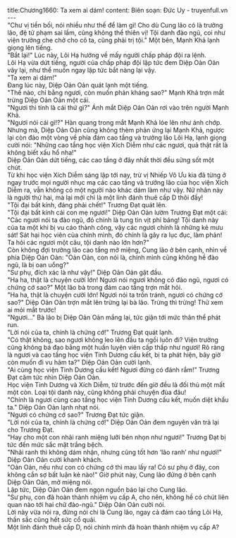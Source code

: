 title:Chương1660: Ta xem ai dám!
content:
Biên soạn: Đức Uy - truyenfull.vn<br>---<br>"Chư vị tiền bối, nói nhiều như thế để làm gì! Cho dù Cung lão có là trưởng lão, đệ tử phạm sai lầm, cũng không thể thiên vị! Tội danh đào ngũ, coi như viện trưởng che chở cho cô ta, cũng phải trị tội." Một bên, Mạnh Khả lạnh giọng lên tiếng.<br>"Bắt lại!" Lúc này, Lôi Hạ hướng về mấy người chấp pháp đội ra lệnh.<br>Lôi Hạ vừa dứt tiếng, người của chấp pháp đội lập tức đem Diệp Oản Oản vây lại, như thể muốn ngay lập tức bắt nàng lại vậy.<br>"Ta xem ai dám!"<br>Đang lúc này, Diệp Oản Oản quát lạnh một tiếng.<br>"Thế nào, chỉ bằng ngươi, còn muốn phản kháng sao?" Mạnh Khả trợn mắt trừng Diệp Oản Oản một cái.<br>"Ngươi thì tính là cái thứ gì?" Ánh mắt Diệp Oản Oản rơi vào trên người Mạnh Khả.<br>"Ngươi nói cái gì!?" Hàn quang trong mắt Mạnh Khả lóe lên như ánh chớp.<br>Nhưng mà, Diệp Oản Oản cũng không thèm phản ứng lại Mạnh Khả, ngược lại còn đảo một vòng về phía đám cao tầng và trưởng lão Lôi Hạ, lạnh giọng cười nói: "Những cao tầng học viện Xích Diễm như các ngươi, quả thật rất là không biết xấu hổ nha!"<br>Diệp Oản Oản dứt tiếng, các cao tầng ở đây nhất thời đều sửng sốt một chút.<br>Từ khi học viện Xích Diễm sáng lập tới nay, trừ vị Nhiếp Vô Ưu kia đã từng ở ngay trước mọi người nhục mạ các cao tầng và trưởng lão của học viện Xích Diễm ra, vẫn không có một người nào khác dám làm như vậy. Nữ nhân này là người thứ hai, mà lại mới chỉ là một lính đánh thuê cấp D thôi đấy!<br>"Tội đại bất kính, đáng phải chết!" Trương Đạt quát lên.<br>"Tội đại bất kính cái con mẹ ngươi!" Diệp Oản Oản lườm Trương Đạt một cái: "Các ngươi nói ta đào ngũ, đó chính là tung tin vịt phỉ báng! Tội danh này của ta một khi bị vu cáo thành công, vậy các ngươi chính là những kẻ mưu sát! Sát hại học viên của chính mình, đó chính là gây ra lục đục, làm phản! Ta hỏi các ngươi một câu, tội danh nào lớn hơn?"<br>Còn không đợi trưởng lão cao tầng mở miệng, Cung lão ở bên cạnh, nhìn về phía Diệp Oản Oản: "Oản Oản, con nói là, chính mình cũng không hề đào ngũ, là bị oan uổng?"<br>"Sư phụ, đích xác là như vậy!" Diệp Oản Oản gật đầu.<br>"Ha ha, thật là chuyện cười lớn! Ngươi nói ngươi không có đào ngũ, ngươi có chứng cớ sao?" Một lão bà trong đám cao tầng trợn mắt hỏi.<br>"Ha ha, thật là chuyện cười lớn! Ngươi nói ta trốn tránh, ngươi có chứng cớ sao?" Diệp Oản Oản trợn mắt lên trừng lại bà lão. Trừng thì trừng! Thử xem ai mỏi mắt trước!<br>"Ngươi..." Bà lão bị Diệp Oản Oản mắng lại, tức giận tới mức thân thể phát run.<br>"Lời nói của ta, chính là chứng cớ!" Trương Đạt quát lạnh.<br>"Có thật không, sao ngươi không leo lên đầu ta ngồi luôn đi? Viện trưởng cũng không bá đạo bằng một huấn luyện viên cấp thấp như ngươi! Rõ ràng là ngươi và cao tầng học viện Tinh Dương cấu kết, bị ta phát hiện, bây giờ còn muốn đi vu hãm ta?" Diệp Oản Oản cười lạnh.<br>"Ai cùng học viện Tinh Dương cấu kết! Ngươi đừng có đánh rắm!" Trương Đạt căm tức nhìn Diệp Oản Oản.<br>Học viện Tinh Dương và Xích Diễm, từ trước đến giờ đều là đối thủ một mất một còn. Loại tội danh này, cũng không phải chuyện đùa đâu!<br>"Chính là ngươi cùng cao tầng học viện Tinh Dương cấu kết, muốn diệt khẩu ta." Diệp Oản Oản lạnh nhạt nói.<br>"Ngươi có chứng cớ sao?" Trương Đạt tức giận.<br>"Lời nói của ta, chính là chứng cớ!" Diệp Oản Oản đem nguyên văn trả lại cho Trương Đạt.<br>"Hay cho một con nhãi ranh miệng lưỡi bén nhọn như ngươi!" Trương Đạt bị tức đến mức sắc mặt trắng bệch.<br>"Nhãi ranh thì không dám nhận, nhưng cũng tốt hơn ‘lão ranh’ như ngươi!" Diệp Oản Oản cười khanh khách.<br>"Oản Oản, nếu như con có chứng cớ thì mau lấy ra! Có sư phụ ở đây, con không cần sợ bất luận kẻ nào!" Giờ phút này, Cung lão đứng ở bên cạnh Diệp Oản Oản, mở miệng nói.<br>Lập tức, Diệp Oản Oản đem ngọn nguồn báo lại cho Cung lão.<br>"Sư phụ, con đã hoàn thành nhiệm vụ cấp A, cho nên, không hề có chút liên quan nào tới hai chữ đào-ngũ." Diệp Oản Oản cười nói.<br>Lời này vừa nói ra, đừng nói chi là Cung lão, ngay cả đám cao tầng Lôi Hạ, thần sắc cũng hết sức cổ quái.<br>Một lính đánh thuê cấp D, nói chính mình đã hoàn thành nhiệm vụ cấp A?